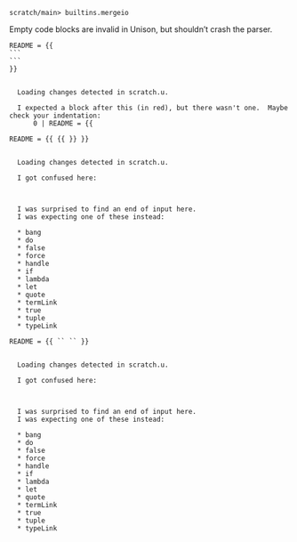 ``` ucm :hide
scratch/main> builtins.mergeio
```

Empty code blocks are invalid in Unison, but shouldn’t crash the parser.

```` unison :error
README = {{
```
```
}}
````

``` ucm :added-by-ucm

  Loading changes detected in scratch.u.

  I expected a block after this (in red), but there wasn't one.  Maybe check your indentation:
      0 | README = {{
```

``` unison :error
README = {{ {{ }} }}
```

``` ucm :added-by-ucm

  Loading changes detected in scratch.u.

  I got confused here:



  I was surprised to find an end of input here.
  I was expecting one of these instead:

  * bang
  * do
  * false
  * force
  * handle
  * if
  * lambda
  * let
  * quote
  * termLink
  * true
  * tuple
  * typeLink
```

``` unison :error
README = {{ `` `` }}
```

``` ucm :added-by-ucm

  Loading changes detected in scratch.u.

  I got confused here:



  I was surprised to find an end of input here.
  I was expecting one of these instead:

  * bang
  * do
  * false
  * force
  * handle
  * if
  * lambda
  * let
  * quote
  * termLink
  * true
  * tuple
  * typeLink
```
